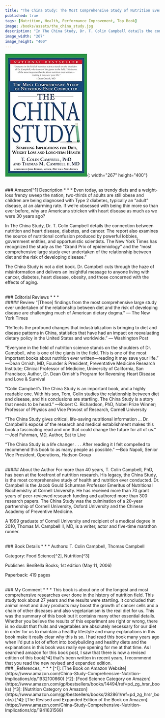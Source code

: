 ```yaml
---
title: "The China Study: The Most Comprehensive Study of Nutrition Ever Conducted And the Startling Implications for Diet, Weight Loss, And Long-term Health"
published: true
tags: [Nutrition, Health, Performance Improvement, Top Book]
image: /books/assets/the_china_study.jpg
description: "In The China Study, Dr. T. Colin Campbell details the connection between nutrition and heart disease, diabetes, and cancer. The report also examines the source of nutritional confusion produced by powerful lobbies, government entities, and opportunistic scientists. The New York Times has recognized the study as the \"Grand Prix of epidemiology\" and the \"most comprehensive large study ever undertaken of the relationship between diet and the risk of developing disease.\""
image_width: "267"
image_height: "400"
---
```


![](/books/assets/the_china_study.jpg){: width="267" height="400"}

<br>
### Amazon[^1] Description
* * *
Even today, as trendy diets and a weight-loss frenzy sweep the nation, two-thirds of adults are still obese and children are being diagnosed with Type 2 diabetes, typically an “adult” disease, at an alarming rate. If we’re obsessed with being thin more so than ever before, why are Americans stricken with heart disease as much as we were 30 years ago?

In The China Study, Dr. T. Colin Campbell details the connection between nutrition and heart disease, diabetes, and cancer. The report also examines the source of nutritional confusion produced by powerful lobbies, government entities, and opportunistic scientists. The New York Times has recognized the study as the “Grand Prix of epidemiology” and the “most comprehensive large study ever undertaken of the relationship between diet and the risk of developing disease.”

The China Study is not a diet book. Dr. Campbell cuts through the haze of misinformation and delivers an insightful message to anyone living with cancer, diabetes, heart disease, obesity, and those concerned with the effects of aging.

<br>
### Editorial Reviews
* * *
<br>
##### Review
“[These] findings from the most comprehensive large study ever undertaken of the relationship between diet and the risk of developing disease are challenging much of American dietary dogma.”
— The New York Times

“Reflects the profound changes that industrialization is bringing to diet and disease patterns in China, statistics that have had an impact on reevaluating dietary policy in the United States and worldwide.”
— Washington Post

“Everyone in the field of nutrition science stands on the shoulders of Dr. Campbell, who is one of the giants in the field. This is one of the most important books about nutrition ever written—reading it may save your life.”
—Dean Ornish, MD, Founder & President, Preventative Medicine Research Institute; Clinical Professor of Medicine, University of California, San Francisco; Author, Dr. Dean Ornish's Program for Reversing Heart Disease and Love & Survival

“Colin Campbell’s The China Study is an important book, and a highly readable one. With his son, Tom, Colin studies the relationship between diet and disease, and his conclusions are startling. The China Study is a story that needs to be heard.”
—Robert C. Richardson, PhD, Nobel Prize Winner; Professor of Physics and Vice Provost of Research, Cornell University

“The China Study gives critical, life-saving nutritional information … Dr. Campbell’s exposé of the research and medical establishment makes this book a fascinating read and one that could change the future for all of us.”
—Joel Fuhrman, MD, Author, Eat to Live

“The China Study is a life changer . . . After reading it I felt compelled to recommend this book to as many people as possible.”
—Bob Napoli, Senior Vice President, Operations, Hudson Group

<br>
##### About the Author
For more than 40 years, T. Colin Campbell, PhD, has been at the forefront of nutrition research. His legacy, the China Study, is the most comprehensive study of health and nutrition ever conducted. Dr. Campbell is the Jacob Gould Schurman Professor Emeritus of Nutritional Biochemistry at Cornell University. He has received more than 70 grant years of peer-reviewed research funding and authored more than 300 research papers. The China Study was the culmination of a 20-year partnership of Cornell University, Oxford University and the Chinese Academy of Preventive Medicine.

A 1999 graduate of Cornell University and recipient of a medical degree in 2010, Thomas M. Campbell II, MD, is a writer, actor and five-time marathon runner.

<br>
### Book Details
* * *
Authors: T. Colin Campbell, Thomas Campbell

Category: Food Science[^2], Nutrition[^3]

Publisher: BenBella Books; 1st edition (May 11, 2006)

Paperback: 419 pages

<br>
### My Comment
* * *
This book is about one of the longest and most comprehensive researches ever done in the history of nutrition field. This study took about 27 years and the results were startling. It concluded that animal meat and diary products may boost the growth of cancer cells and a chain of other diseases and also vegetarianism is the real diet for us. This was the summary of this book but it contains many other essential details. Whether you believe the results of this experiment are right or wrong, there is no doubt that fruits and vegetables are absolutely necessary for our diet in order for us to maintain a healthy lifestyle and many explanations in this book make it really clear why this is so.
I had read this book many years ago when I'd put a lot of effort into bodybuilding and healthy diets and the explanations in this book was really eye opening for me at that time. As I searched amazon for this book post, I saw that there is now a revised edition of this book[^4] that's been written in recent years, I recommend that you read the new revised and expanded edition.

<br>
### _References_
* * *
[^1]: [The Book on Amazon Website](https://www.amazon.com/China-Study-Comprehensive-Nutrition-Implications/dp/1932100660)
[^2]: [Food Science Category on Amazon](https://www.amazon.com/gp/bestsellers/books/14494/ref=pd_zg_hrsr_books)
[^3]: [Nutrition Category on Amazon](https://www.amazon.com/gp/bestsellers/books/282861/ref=pd_zg_hrsr_books)
[^4]: [The Revised and Expanded Edition of the Book on Amazon](https://www.amazon.com/China-Study-Comprehensive-Nutrition-Implications/dp/1941631568)
